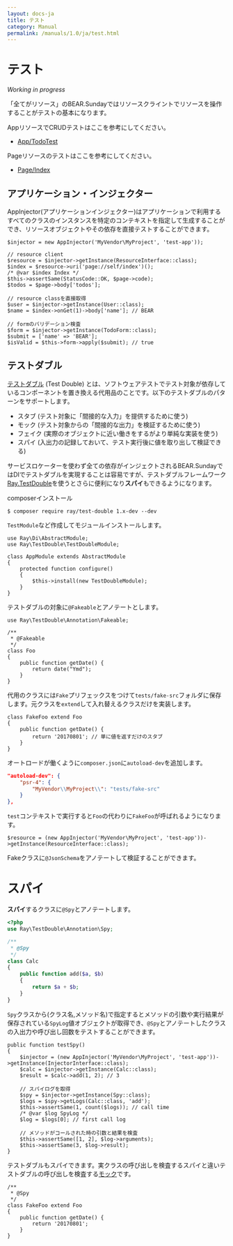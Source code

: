```yaml
---
layout: docs-ja
title: テスト
category: Manual
permalink: /manuals/1.0/ja/test.html
---
```


# テスト

*Working in progress*

「全てがリソース」のBEAR.Sundayではリソースクライントでリソースを操作することがテストの基本になります。

AppリソースでCRUDテストはここを参考にしてください。

 * [App/TodoTest](https://github.com/koriym/Polidog.Todo/blob/master/tests/Resource/App/TodoTest.php)

Pageリソースのテストはここを参考にしてください。

 * [Page/Index](https://github.com/koriym/Polidog.Todo/blob/master/tests/Resource/Page/IndexTest.php)

## アプリケーション・インジェクター

AppInjector(アプリケーションインジェクター)はアプリケーションで利用するすべてのクラスのインスタンスを特定のコンテキストを指定して生成することができ、リソースオブジェクトやその依存を直接テストすることができます。

```php?start_inline
$injector = new AppInjector('MyVendor\MyProject', 'test-app'));

// resource client
$resource = $injector->getInstance(ResourceInterface::class);
$index = $resource->uri('page://self/index')();
/* @var $index Index */
$this->assertSame(StatusCode::OK, $page->code);
$todos = $page->body['todos'];

// resource classを直接取得
$user = $injector->getInstance(User::class);
$name = $index->onGet(1)->body['name']; // BEAR

// formのバリデーション検査
$form = $injector->getInstance(TodoForm::class);
$submit = ['name' => 'BEAR'];
$isValid = $this->form->apply($submit); // true
```

## テストダブル

[テストダブル](https://ja.wikipedia.org/wiki/%E3%83%86%E3%82%B9%E3%83%88%E3%83%80%E3%83%96%E3%83%AB) (Test Double) とは、ソフトウェアテストでテスト対象が依存しているコンポーネントを置き換える代用品のことです。以下のテストダブルのパターンをサポートします。

 * スタブ (テスト対象に「間接的な入力」を提供するために使う)
 * モック (テスト対象からの「間接的な出力」を検証するために使う)
 * フェイク (実際のオブジェクトに近い働きをするがより単純な実装を使う)
 * スパイ (入出力の記録しておいて、テスト実行後に値を取り出して検証できる)

サービスロケーターを使わず全ての依存がインジェクトされるBEAR.SundayではDIでテストダブルを実現することは容易ですが、テストダブルフレームワーク[Ray.TestDouble](https://github.com/ray-di/Ray.TestDouble)を使うとさらに便利になり**スパイ**もできるようになります。

composerインストール

```
$ composer require ray/test-double 1.x-dev --dev
```

`TestModule`など作成してモジュールインストールします。

```php?start_inline
use Ray\Di\AbstractModule;
use Ray\TestDouble\TestDoubleModule;

class AppModule extends AbstractModule
{
    protected function configure()
    {
        $this->install(new TestDoubleModule);
    }
}
```

テストダブルの対象に`@Fakeable`とアノテートとします。

```php?start_inline
use Ray\TestDouble\Annotation\Fakeable;

/**
 * @Fakeable
 */
class Foo
{
    public function getDate() {
        return date("Ymd");
    }
}
```

代用のクラスには`Fake`プリフェックスをつけて`tests/fake-src`フォルダに保存します。元クラスを`extend`して入れ替えるクラスだけを実装します。

```php?start_inline
class FakeFoo extend Foo
{
    public function getDate() {
        return '20170801'; // 単に値を返すだけのスタブ
    }
}
```

オートロードが働くように`composer.json`に`autoload-dev`を追加します。

```json
"autoload-dev": {
    "psr-4": {
        "MyVendor\\MyProject\\": "tests/fake-src"
    }
},
```

`test`コンテキストで実行すると`Foo`の代わりに`FakeFoo`が呼ばれるようになります。

```php?start_inline
$resource = (new AppInjector('MyVendor\MyProject', 'test-app'))->getInstance(ResourceInterface::class);
```
Fakeクラスに`@JsonSchema`をアノテートして検証することができます。

# スパイ

**スパイ**するクラスに`@Spy`とアノテートします。

```php
<?php
use Ray\TestDouble\Annotation\Spy;

/**
 * @Spy
 */
class Calc
{
    public function add($a, $b)
    {
        return $a + $b;
    }
}
```

`Spy`クラスから(クラス名,メソッド名)で指定するとメソッドの引数や実行結果が保存されている`SpyLog`値オブジェクトが取得でき、`@Spy`とアノテートしたクラスの入出力や呼び出し回数をテストすることができます。

```php?start_inline
public function testSpy()
{
    $injector = (new AppInjector('MyVendor\MyProject', 'test-app'))->getInstance(InjectorInterface::class);
    $calc = $injector->getInstance(Calc::class);
    $result = $calc->add(1, 2); // 3

    // スパイログを取得
    $spy = $injector->getInstance(Spy::class);
    $logs = $spy->getLogs(Calc::class, 'add');
    $this->assertSame(1, count($logs)); // call time
    /* @var $log SpyLog */
    $log = $logs[0]; // first call log

    // メソッドがコールされた時の引数と結果を検査
    $this->assertSame([1, 2], $log->arguments);
    $this->assertSame(3, $log->result);
}
```

テストダブルもスパイできます。実クラスの呼び出しを検査するスパイと違いテストダブルの呼び出しを検査する[モック](https://ja.wikipedia.org/wiki/%E3%83%A2%E3%83%83%E3%82%AF%E3%82%AA%E3%83%96%E3%82%B8%E3%82%A7%E3%82%AF%E3%83%88)です。

```php?start_inline
/**
 * @Spy
 */
class FakeFoo extend Foo
{
    public function getDate() {
        return '20170801';
    }
}
```
